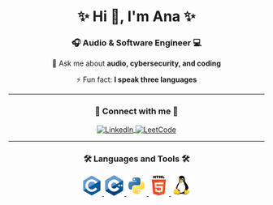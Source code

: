 
<body>
  <h1 align="center">✨ Hi 👋, I'm Ana ✨</h1>
  <h3 align="center">🎧 Audio & Software Engineer 💻</h3>

  <p align="center">💬 Ask me about <strong>audio, cybersecurity, and coding</strong></p>
  <p align="center">⚡ Fun fact: <strong>I speak three languages</strong></p>

  ---

  <h3 align="center">🌸 Connect with me 🌸</h3>
  <p align="center">
    <a href="https://linkedin.com/in/ana paula ramos lopez" target="blank">
      <img align="center" src="https://img.shields.io/badge/LinkedIn-b266ff?style=for-the-badge&logo=linkedin&logoColor=white" alt="LinkedIn" />
    </a>
    <a href="https://www.leetcode.com/minibitz" target="blank">
      <img align="center" src="https://img.shields.io/badge/LeetCode-d1b3ff?style=for-the-badge&logo=leetcode&logoColor=white" alt="LeetCode" />
    </a>
  </p>

  ---

  <h3 align="center">🛠️ Languages and Tools 🛠️</h3>
  <p align="center">
    <a href="https://www.cprogramming.com/" target="_blank">
      <img src="https://raw.githubusercontent.com/devicons/devicon/master/icons/c/c-original.svg" alt="c" width="40" height="40"/>
    </a>
    <a href="https://www.w3schools.com/cpp/" target="_blank">
      <img src="https://raw.githubusercontent.com/devicons/devicon/master/icons/cplusplus/cplusplus-original.svg" alt="cplusplus" width="40" height="40"/>
    </a>
    <a href="https://www.python.org" target="_blank">
      <img src="https://raw.githubusercontent.com/devicons/devicon/master/icons/python/python-original.svg" alt="python" width="40" height="40"/>
    </a>
    <a href="https://www.w3.org/html/" target="_blank">
      <img src="https://raw.githubusercontent.com/devicons/devicon/master/icons/html5/html5-original-wordmark.svg" alt="html5" width="40" height="40"/>
    </a>
    <a href="https://www.linux.org/" target="_blank">
      <img src="https://raw.githubusercontent.com/devicons/devicon/master/icons/linux/linux-original.svg" alt="linux" width="40" height="40"/>
    </a>
  </p>
</html>

